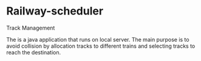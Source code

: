 # Railway-scheduler
Track Management

The is a java application that runs on local server. The main purpose is to avoid collision by allocation tracks to different trains and selecting tracks to reach the destination.
